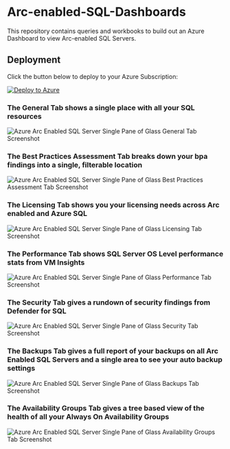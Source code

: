 # Arc-enabled-SQL-Dashboards
This repository contains queries and workbooks to build out an Azure Dashboard to view Arc-enabled SQL Servers.

## Deployment
Click the button below to deploy to your Azure Subscription:

[![Deploy to Azure](https://aka.ms/deploytoazurebutton)](https://portal.azure.com/#blade/Microsoft_Azure_CreateUIDef/CustomDeploymentBlade/uri/https%3A%2F%2Fraw.githubusercontent.com%2FSMC-Presales-Accelerators%2FArc-enabled-SQL-Dashboards%2Fmain%2Fdeploy.json/uiFormDefinitionUri/https%3A%2F%2Fraw.githubusercontent.com%2FSMC-Presales-Accelerators%2FArc-enabled-SQL-Dashboards%2Fmain%2FcreateUiDefinition.json)

### The General Tab shows a single place with all your SQL resources
![Azure Arc Enabled SQL Server Single Pane of Glass General Tab Screenshot](images/general_tab_workbook.png)

### The Best Practices Assessment Tab breaks down your bpa findings into a single, filterable location
![Azure Arc Enabled SQL Server Single Pane of Glass Best Practices Assessment Tab Screenshot](images/bpa_tab_workbook.png)

### The Licensing Tab shows you your licensing needs across Arc enabled and Azure SQL
![Azure Arc Enabled SQL Server Single Pane of Glass Licensing Tab Screenshot](images/licensing_tab_workbook.png)

### The Performance Tab shows SQL Server OS Level performance stats from VM Insights
![Azure Arc Enabled SQL Server Single Pane of Glass Performance Tab Screenshot](images/perf_tab_workbook.png)

### The Security Tab gives a rundown of security findings from Defender for SQL
![Azure Arc Enabled SQL Server Single Pane of Glass Security Tab Screenshot](images/security_tab_workbook.png)

### The Backups Tab gives a full report of your backups on all Arc Enabled SQL Servers and a single area to see your auto backup settings
![Azure Arc Enabled SQL Server Single Pane of Glass Backups Tab Screenshot](images/backup_tab_workbook.png)

### The Availability Groups Tab gives a tree based view of the health of all your Always On Availability Groups
![Azure Arc Enabled SQL Server Single Pane of Glass Availability Groups Tab Screenshot](images/aoag_tab_workbook.png)